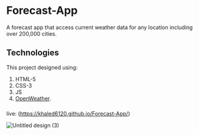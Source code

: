 # Forecast-App
A forecast app that access current weather data for any location including over 200,000 cities. 

## Technologies
This project designed using:
1. HTML-5
2. CSS-3
3. JS
4. [OpenWeather](https://openweathermap.org/).

###
live: (https://khaled6120.github.io/Forecast-App/)


![Untitled design (3)](https://user-images.githubusercontent.com/86200305/219900194-62eb96e4-dfff-47ea-aa70-443bd0a875bc.png)


